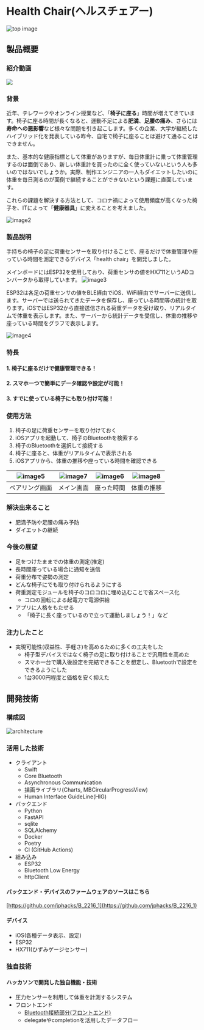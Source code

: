 # Health Chair(ヘルスチェアー)

![top image](resources/top.png)
## 製品概要

### 紹介動画

[![](https://img.youtube.com/vi/uQ5Fzr1trY4/0.jpg)](https://www.youtube.com/watch?v=uQ5Fzr1trY4)

### 背景
近年、テレワークやオンライン授業など、「**椅子に座る**」時間が増えてきています。椅子に座る時間が長くなると、運動不足による**肥満**、**足腰の痛み**、さらには**寿命への悪影響**など様々な問題を引き起こします。多くの企業、大学が継続したハイブリッド化を発表している昨今、自宅で椅子に座ることは避けて通ることはできません。

また、基本的な健康指標として体重がありますが、毎日体重計に乗って体重管理するのは面倒であり、新しい体重計を買ったのに全く使っていないという人も多いのではないでしょうか。実際、制作エンジニアの一人もダイエットしたいのに体重を毎日測るのが面倒で継続することができないという課題に直面しています。

これらの課題を解決する方法として、コロナ禍によって使用頻度が高くなった椅子を、ITによって「**健康器具**」に変えることを考えました。

![image2](resources/2.png)

### 製品説明
手持ちの椅子の足に荷重センサーを取り付けることで、座るだけで体重管理や座っている時間を測定できるデバイス「health chair」を開発しました。

メインボードにはESP32を使用しており、荷重センサの値をHX711というADコンバータから取得しています。
![image3](resources/3.jpg)

ESP32は各足の荷重センサの値をBLE経由でiOS、WiFi経由でサーバーに送信します。サーバーでは送られてきたデータを保存し、座っている時間等の統計を取ります。iOSではESP32から直接送信される荷重データを受け取り、リアルタイムで体重を表示します。また、サーバーから統計データを受信し、体重の推移や座っている時間をグラフで表示します。

![image4](resources/4.png)

### 特長
#### 1. 椅子に座るだけで健康管理できる！
#### 2. スマホ一つで簡単にデータ確認や設定が可能！
#### 3. すでに使っている椅子にも取り付け可能！

### 使用方法
1. 椅子の足に荷重センサーを取り付けておく
2. iOSアプリを起動して、椅子のBluetoothを検索する
3. 椅子のBluetoothを選択して接続する
4. 椅子に座ると、体重がリアルタイムで表示される
5. iOSアプリから、体重の推移や座っている時間を確認できる

|![image5](resources/5.PNG)|![image7](resources/7.PNG)|![image6](resources/6.PNG)|![image8](resources/8.PNG)|
|---|---|---|---|
|ペアリング画面|メイン画面|座った時間|体重の推移|

### 解決出来ること
- 肥満予防や足腰の痛み予防
- ダイエットの継続
### 今後の展望
- 足をつけたままでの体重の測定(推定)
- 長時間座っている場合に通知を送信
- 荷重分布で姿勢の測定
- どんな椅子にでも取り付けられるようにする
- 荷重測定モジュールを椅子のコロコロに埋め込むことで省スペース化
    - コロの回転による起電力で電源供給
- アプリに人格をもたせる
    - 「椅子に長く座っているので立って運動しましょう！」など

### 注力したこと
-  実現可能性(収益性、手軽さ)を高めるために多くの工夫をした
    - 椅子型デバイスではなく椅子の足に取り付けることで汎用性を高めた
    - スマホ一台で購入後設定を完結できることを想定し、Bluetoothで設定をできるようにした
    - 1台3000円程度と価格を安く抑えた

## 開発技術

### 構成図

![architecture](resources/architecture.png)
### 活用した技術
- クライアント
    - Swift
    - Core Bluetooth
    - Asynchronous Communication
    - 描画ライブラリ(Charts, MBCircularProgressView)
    - Human Interface GuideLine(HIG)
- バックエンド
    - Python
    - FastAPI
    - sqlite
    - SQLAlchemy
    - Docker
    - Poetry
    - CI (GitHub Actions)
- 組み込み
    - ESP32
    - Bluetooth Low Energy
    - httpClient

#### バックエンド・デバイスのファームウェアのソースはこちら
[https://github.com/jphacks/B_2216_1](https://github.com/jphacks/B_2216_1)

#### デバイス
* iOS(各種データ表示、設定)
* ESP32
* HX711(ひずみゲージセンサー)

### 独自技術
#### ハッカソンで開発した独自機能・技術
* 圧力センサーを利用して体重を計測するシステム
* フロントエンド
  * [Bluetooth接続部分(フロントエンド)](https://github.com/jphacks/B_2216/blob/c26b23d561683fe225e9d722c963b44387111fec/HealthChair/Manager/BluetoothManager.swift)
  * delegateやcompletionを活用したデータフロー

